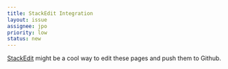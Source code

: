 ```yaml
---
title: StackEdit Integration
layout: issue
assignee: jpo
priority: low
status: new
---
```

[StackEdit](https://stackedit.io) might be a cool way to edit these pages
and push them to Github.

